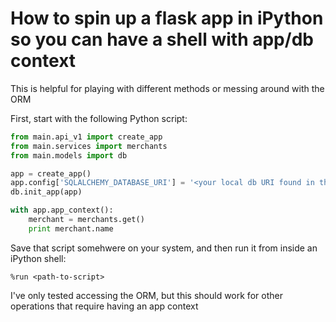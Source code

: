 # How to spin up a flask app in iPython so you can have a shell with app/db context

This is helpful for playing with different methods or messing around with the ORM

First, start with the following Python script:

```python
from main.api_v1 import create_app
from main.services import merchants
from main.models import db

app = create_app()
app.config['SQLALCHEMY_DATABASE_URI'] = '<your local db URI found in the .env file>'
db.init_app(app)

with app.app_context():
    merchant = merchants.get()
    print merchant.name
```

Save that script somehwere on your system, and then run it from inside an iPython shell:

    %run <path-to-script>

I've only tested accessing the ORM, but this should work for other operations that require having an app context
